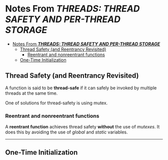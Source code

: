 # Notes From ***THREADS: THREAD SAFETY AND PER-THREAD STORAGE***

- [Notes From ***THREADS: THREAD SAFETY AND PER-THREAD STORAGE***](#notes-from-threads-thread-safety-and-per-thread-storage)
  - [Thread Safety (and Reentrancy Revisited)](#thread-safety-and-reentrancy-revisited)
    - [Reentrant and nonreentrant functions](#reentrant-and-nonreentrant-functions)
  - [One-Time Initialization](#one-time-initialization)

## Thread Safety (and Reentrancy Revisited)

A function is said to be **thread-safe** if it can safely be invoked by multiple threads at the same time.

One of solutions for thread-safety is using mutex.

### Reentrant and nonreentrant functions

A **reentrant function** achieves thread safety **without** the use of *mutexes*. It does this by avoiding the use of *global* and *static* variables.

---

## One-Time Initialization

